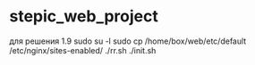 # stepic_web_project
для решения 1.9
sudo su -l
sudo cp /home/box/web/etc/default /etc/nginx/sites-enabled/
./rr.sh
./init.sh
